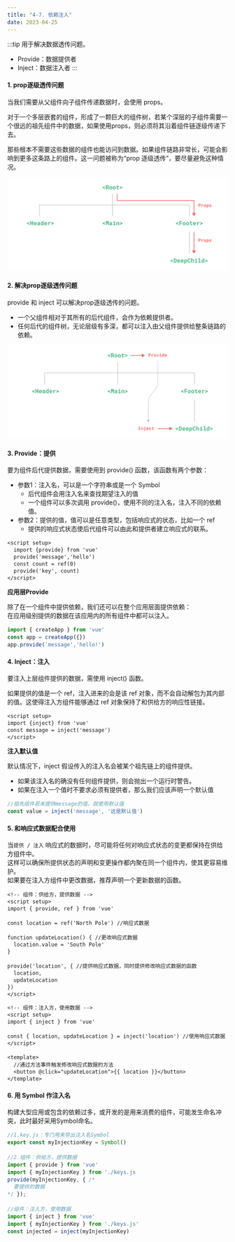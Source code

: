 ```yaml
---
title: "4-7. 依赖注入"
date: 2023-04-25
---
```

:::tip
用于解决数据透传问题。  
- Provide：数据提供者
- Inject：数据注入者
:::
#### 1. prop逐级透传问题
当我们需要从父组件向子组件传递数据时，会使用 props。

对于一个多层嵌套的组件，形成了一颗巨大的组件树，若某个深层的子组件需要一个很远的祖先组件中的数据，如果使用props，则必须将其沿着组件链逐级传递下去。

那些根本不需要这些数据的组件也能访问到数据。如果组件链路非常长，可能会影响到更多这条路上的组件。这一问题被称为“prop 逐级透传”，要尽量避免这种情况。

![4-7-1](/img/vue/vue/4-7-1.png)

#### 2. 解决prop逐级透传问题
provide 和 inject 可以解决prop逐级透传的问题。
- 一个父组件相对于其所有的后代组件，会作为依赖提供者。
- 任何后代的组件树，无论层级有多深，都可以注入由父组件提供给整条链路的依赖。

![4-7-2](/img/vue/vue/4-7-2.png)

#### 3. Provide：提供
要为组件后代提供数据，需要使用到 provide() 函数，该函数有两个参数：
- 参数1：注入名，可以是一个字符串或是一个 Symbol
    - 后代组件会用注入名来查找期望注入的值
    - 一个组件可以多次调用 provide()，使用不同的注入名，注入不同的依赖值。
- 参数2：提供的值，值可以是任意类型，包括响应式的状态，比如一个 ref
    - 提供的响应式状态使后代组件可以由此和提供者建立响应式的联系。
```vue
<script setup>
  import {provide} from 'vue'
  provide('message','hello')
  const count = ref(0)
  provide('key', count)
</script>  
```

**应用层Provide**  

除了在一个组件中提供依赖，我们还可以在整个应用层面提供依赖：  
在应用级别提供的数据在该应用内的所有组件中都可以注入。
```js
import { createApp } from 'vue'
const app = createApp({})
app.provide('message','hello!')
```

#### 4. Inject：注入
要注入上层组件提供的数据，需使用 inject() 函数。

如果提供的值是一个 ref，注入进来的会是该 ref 对象，而不会自动解包为其内部的值。这使得注入方组件能够通过 ref 对象保持了和供给方的响应性链接。
```vue
<script setup>
import {inject} from 'vue'
const message = inject('message')
</script>  
```

**注入默认值** 

默认情况下，inject 假设传入的注入名会被某个祖先链上的组件提供。
- 如果该注入名的确没有任何组件提供，则会抛出一个运行时警告。
- 如果在注入一个值时不要求必须有提供者，那么我们应该声明一个默认值
```js
//祖先组件若未提供message的值，就使用默认值
const value = inject('message', '这是默认值')
```

#### 5. 和响应式数据配合使用
当`提供 / 注入` 响应式的数据时，尽可能将任何对响应式状态的变更都保持在供给方组件中。  
这样可以确保所提供状态的声明和变更操作都内聚在同一个组件内，使其更容易维护。  
如果要在注入方组件中更改数据，推荐声明一个更新数据的函数。
```vue
<!-- 组件：供给方，提供数据 -->
<script setup>
import { provide, ref } from 'vue'

const location = ref('North Pole') //响应式数据

function updateLocation() { //更改响应式数据
  location.value = 'South Pole'
}

provide('location', { //提供响应式数据，同时提供修改响应式数据的函数
  location,
  updateLocation
})
</script>
```

```vue
<!-- 组件：注入方，使用数据 -->
<script setup>
import { inject } from 'vue'

const { location, updateLocation } = inject('location') //使用响应式数据
</script>

<template>
  //通过方法事件触发修改响应式数据的方法
  <button @click="updateLocation">{{ location }}</button>
</template>
```

#### 6. 用 Symbol 作注入名
构建大型应用或包含的依赖过多，或开发的是用来消费的组件，可能发生命名冲突，此时最好采用Symbol命名。
```js
//1.key.js：专门用来导出注入名Symbol
export const myInjectionKey = Symbol()

//2.组件：供给方，提供数据
import { provide } from 'vue'
import { myInjectionKey } from './keys.js
provide(myInjectionKey, { /*
  要提供的数据
*/ });

//组件：注入方，使用数据
import { inject } from 'vue'
import { myInjectionKey } from './keys.js'
const injected = inject(myInjectionKey)
```
